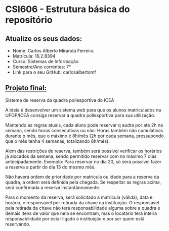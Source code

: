 # **CSI606 - Estrutura básica do repositório**

## Atualize os seus dados:

- Nome: Carlos Alberto Miranda Ferreira 
- Matrícula: 16.2.8394
- Curso: Sistemas de Informação
- Semestre/Ano correntes: 7°
- Link para o seu GitHub: carlosalbertomf

## [Projeto final:](./Projeto/README.md) 

Sistema de reserva da quadra poliesportiva do ICEA

A ideia é desenvolver um sistema web para que os alunos matriculados na UFOP/ICEA consiga reservar a quadra poliesportiva para sua utilização.

Mantendo as regras atuais, cada aluno pode reservar q audra por até 2h na semana, sendo horas consecutivas ou não. Horas também não cumulativas durante o mês, que o máximo é 8h/mês (2h por cada semana, pressupondo que o mês tenha 4 semanas, totalizando 8h/mês).

Além das restrições de reserva, também será possível verificar os horários já alocados da semana, sendo permitido reservar com no máximo 7 dias antecipadamente. Exemplo: Para reservar no dia 20, só será possível fazer a reserva a partir do dia 13 do mesmo mês. 

Não haverá ordem de prioridade por matrícula ou idade para a reserva da quadra, a ordem será definida pela chegada. Se respeitar as regras acima, será confirmada a reserva instantâneamente.

Para o momento da reserva, será solicitado a matrícula (válida), data e horário, e responsável por retirada da chave na instituição. O responsável pela retirada da chave não terá responsabilidade alguma sobre a quadra e demais itens de valor que nela se encontram, mas o locatário terá inteira responsabilidade por estar ligado à instituição e por ser quem está reservando.
